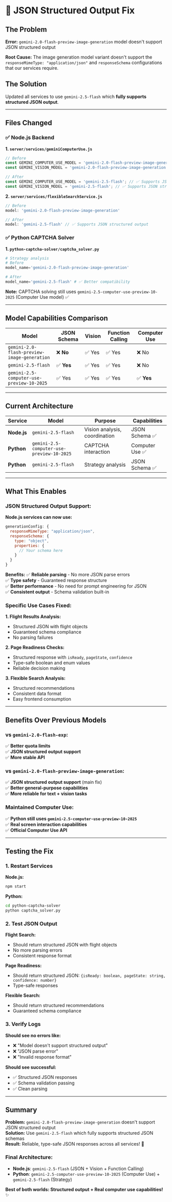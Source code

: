 # 🔧 JSON Structured Output Fix

## The Problem

**Error:** `gemini-2.0-flash-preview-image-generation` model doesn't support JSON structured output

**Root Cause:** The image generation model variant doesn't support the `responseMimeType: "application/json"` and `responseSchema` configurations that our services require.

## The Solution

Updated all services to use `gemini-2.5-flash` which **fully supports structured JSON output**.

---

## Files Changed

### ✅ **Node.js Backend**

**1. `server/services/geminiComputerUse.js`**
```javascript
// Before
const GEMINI_COMPUTER_USE_MODEL = 'gemini-2.0-flash-preview-image-generation';
const GEMINI_VISION_MODEL = 'gemini-2.0-flash-preview-image-generation';

// After
const GEMINI_COMPUTER_USE_MODEL = 'gemini-2.5-flash'; // ✅ Supports JSON structured output
const GEMINI_VISION_MODEL = 'gemini-2.5-flash'; // ✅ Supports JSON structured output
```

**2. `server/services/flexibleSearchService.js`**
```javascript
// Before
model: 'gemini-2.0-flash-preview-image-generation'

// After  
model: 'gemini-2.5-flash' // ✅ Supports JSON structured output
```

### ✅ **Python CAPTCHA Solver**

**1. `python-captcha-solver/captcha_solver.py`**
```python
# Strategy analysis
# Before
model_name='gemini-2.0-flash-preview-image-generation'

# After
model_name='gemini-2.5-flash' # ✅ Better compatibility
```

**Note:** CAPTCHA solving still uses `gemini-2.5-computer-use-preview-10-2025` (Computer Use model) ✅

---

## Model Capabilities Comparison

| Model | JSON Schema | Vision | Function Calling | Computer Use |
|-------|-------------|--------|------------------|--------------|
| `gemini-2.0-flash-preview-image-generation` | ❌ **No** | ✅ Yes | ✅ Yes | ❌ No |
| `gemini-2.5-flash` | ✅ **Yes** | ✅ Yes | ✅ Yes | ❌ No |
| `gemini-2.5-computer-use-preview-10-2025` | ✅ Yes | ✅ Yes | ✅ Yes | ✅ **Yes** |

---

## Current Architecture

| Service | Model | Purpose | Capabilities |
|---------|-------|---------|--------------|
| **Node.js** | `gemini-2.5-flash` | Vision analysis, coordination | JSON Schema ✅ |
| **Python** | `gemini-2.5-computer-use-preview-10-2025` | CAPTCHA interaction | Computer Use ✅ |
| **Python** | `gemini-2.5-flash` | Strategy analysis | JSON Schema ✅ |

---

## What This Enables

### **JSON Structured Output Support:**

**Node.js services can now use:**
```javascript
generationConfig: {
  responseMimeType: "application/json",
  responseSchema: {
    type: "object",
    properties: {
      // Your schema here
    }
  }
}
```

**Benefits:**
✅ **Reliable parsing** - No more JSON parse errors  
✅ **Type safety** - Guaranteed response structure  
✅ **Better performance** - No need for prompt engineering for JSON  
✅ **Consistent output** - Schema validation built-in  

### **Specific Use Cases Fixed:**

**1. Flight Results Analysis:**
- Structured JSON with flight objects
- Guaranteed schema compliance
- No parsing failures

**2. Page Readiness Checks:**
- Structured response with `isReady`, `pageState`, `confidence`
- Type-safe boolean and enum values
- Reliable decision making

**3. Flexible Search Analysis:**
- Structured recommendations
- Consistent data format
- Easy frontend consumption

---

## Benefits Over Previous Models

### **vs `gemini-2.0-flash-exp`:**
✅ **Better quota limits**  
✅ **JSON structured output support**  
✅ **More stable API**  

### **vs `gemini-2.0-flash-preview-image-generation`:**
✅ **JSON structured output support** (main fix)  
✅ **Better general-purpose capabilities**  
✅ **More reliable for text + vision tasks**  

### **Maintained Computer Use:**
✅ **Python still uses `gemini-2.5-computer-use-preview-10-2025`**  
✅ **Real screen interaction capabilities**  
✅ **Official Computer Use API**  

---

## Testing the Fix

### 1. Restart Services

**Node.js:**
```bash
npm start
```

**Python:**
```bash
cd python-captcha-solver
python captcha_solver.py
```

### 2. Test JSON Output

**Flight Search:**
- Should return structured JSON with flight objects
- No more parsing errors
- Consistent response format

**Page Readiness:**
- Should return structured JSON: `{isReady: boolean, pageState: string, confidence: number}`
- Type-safe responses

**Flexible Search:**
- Should return structured recommendations
- Guaranteed schema compliance

### 3. Verify Logs

**Should see no errors like:**
- ❌ "Model doesn't support structured output"
- ❌ "JSON parse error"
- ❌ "Invalid response format"

**Should see successful:**
- ✅ Structured JSON responses
- ✅ Schema validation passing
- ✅ Clean parsing

---

## Summary

**Problem:** `gemini-2.0-flash-preview-image-generation` doesn't support JSON structured output  
**Solution:** Use `gemini-2.5-flash` which fully supports structured JSON schemas  
**Result:** Reliable, type-safe JSON responses across all services! 🎯

### **Final Architecture:**
- **Node.js**: `gemini-2.5-flash` (JSON + Vision + Function Calling)
- **Python**: `gemini-2.5-computer-use-preview-10-2025` (Computer Use) + `gemini-2.5-flash` (Strategy)

**Best of both worlds: Structured output + Real computer use capabilities!** ✨
